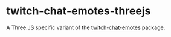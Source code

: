 # twitch-chat-emotes-threejs
A Three.JS specific variant of the [twitch-chat-emotes](https://github.com/CalebBabin/twitch-chat-emotes) package.

```js



```